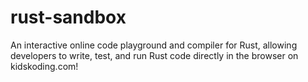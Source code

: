 # rust-sandbox
An interactive online code playground and compiler for Rust, allowing developers to write, test, and run Rust code directly in the browser on kidskoding.com!
